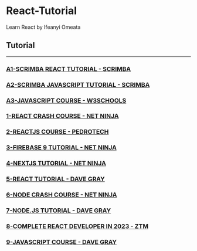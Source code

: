 # React-Tutorial

Learn React by Ifeanyi Omeata

## Tutorial

---

### [A1-SCRIMBA REACT TUTORIAL - SCRIMBA](/courses/A1.md)

### [A2-SCRIMBA JAVASCRIPT TUTORIAL - SCRIMBA](/courses/A2.md)

### [A3-JAVASCRIPT COURSE - W3SCHOOLS](/courses/A3.md)

### [1-REACT CRASH COURSE - NET NINJA](/courses/1.md)

### [2-REACTJS COURSE - PEDROTECH](/courses/2.md)

### [3-FIREBASE 9 TUTORIAL - NET NINJA](/courses/3.md)

### [4-NEXTJS TUTORIAL - NET NINJA](/courses/4.md)

### [5-REACT TUTORIAL - DAVE GRAY](/courses/5.md)

### [6-NODE CRASH COURSE - NET NINJA](/courses/6.md)

### [7-NODE.JS TUTORIAL - DAVE GRAY](/courses/7.md)

### [8-COMPLETE REACT DEVELOPER IN 2023 - ZTM](/courses/8.md)

### [9-JAVASCRIPT COURSE - DAVE GRAY](/courses/9.md)
